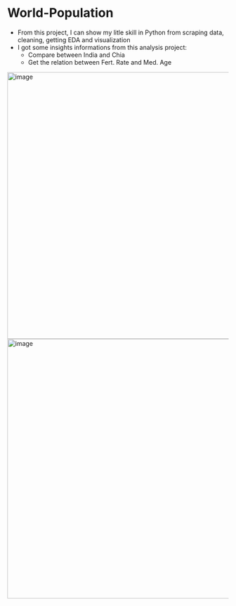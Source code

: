 # World-Population
- From this project, I can show my litle skill in Python from scraping data, cleaning, getting EDA and visualization
- I got some insights informations from this analysis project:
  - Compare between India and Chia
  - Get the relation between Fert. Rate and Med. Age
  
<img width="607" alt="image" src="https://github.com/user-attachments/assets/d3609b6f-87e8-4888-9ec6-360ef0281550">
<img width="591" alt="image" src="https://github.com/user-attachments/assets/06e44b97-9bbd-45f3-ab69-e36e92ceab64">

  

